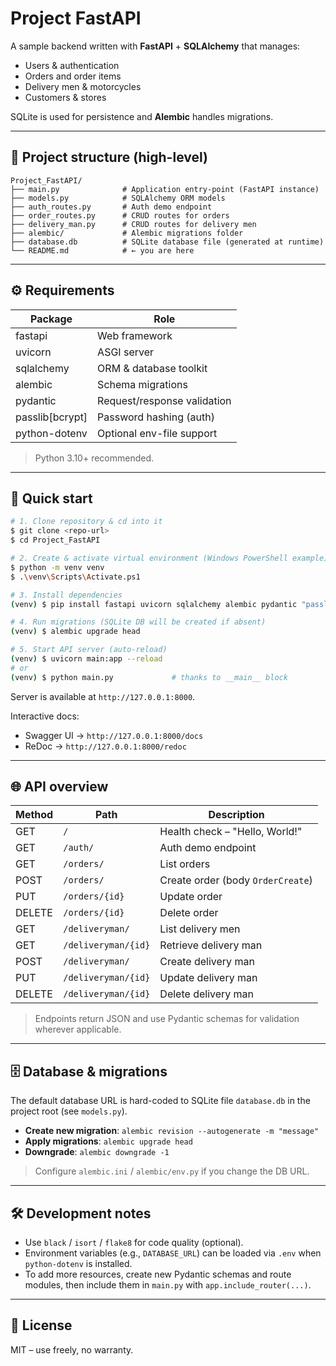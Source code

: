 # Project FastAPI

A sample backend written with **FastAPI** + **SQLAlchemy** that manages:

* Users & authentication
* Orders and order items
* Delivery men & motorcycles
* Customers & stores

SQLite is used for persistence and **Alembic** handles migrations.

---

## 📂 Project structure (high-level)

```
Project_FastAPI/
├── main.py              # Application entry-point (FastAPI instance)
├── models.py            # SQLAlchemy ORM models
├── auth_routes.py       # Auth demo endpoint
├── order_routes.py      # CRUD routes for orders
├── delivery_man.py      # CRUD routes for delivery men
├── alembic/             # Alembic migrations folder
├── database.db          # SQLite database file (generated at runtime)
└── README.md            # ← you are here
```

---

## ⚙️  Requirements

| Package        | Role                          |
| -------------- | ----------------------------- |
| fastapi        | Web framework                 |
| uvicorn        | ASGI server                   |
| sqlalchemy     | ORM & database toolkit        |
| alembic        | Schema migrations             |
| pydantic       | Request/response validation   |
| passlib[bcrypt]| Password hashing (auth)       |
| python-dotenv  | Optional env-file support     |

> Python 3.10+ recommended.

---

## 🚀 Quick start

```bash
# 1. Clone repository & cd into it
$ git clone <repo-url>
$ cd Project_FastAPI

# 2. Create & activate virtual environment (Windows PowerShell example)
$ python -m venv venv
$ .\venv\Scripts\Activate.ps1

# 3. Install dependencies
(venv) $ pip install fastapi uvicorn sqlalchemy alembic pydantic "passlib[bcrypt]" python-dotenv

# 4. Run migrations (SQLite DB will be created if absent)
(venv) $ alembic upgrade head

# 5. Start API server (auto-reload)
(venv) $ uvicorn main:app --reload
# or
(venv) $ python main.py             # thanks to __main__ block
```

Server is available at `http://127.0.0.1:8000`.

Interactive docs:
* Swagger UI → `http://127.0.0.1:8000/docs`
* ReDoc → `http://127.0.0.1:8000/redoc`

---

## 🌐 API overview

| Method | Path                          | Description                     |
| ------ | ----------------------------- | ------------------------------- |
| GET    | `/`                           | Health check – "Hello, World!" |
| GET    | `/auth/`                      | Auth demo endpoint              |
| GET    | `/orders/`                    | List orders                     |
| POST   | `/orders/`                    | Create order (body `OrderCreate`)|
| PUT    | `/orders/{id}`                | Update order                    |
| DELETE | `/orders/{id}`                | Delete order                    |
| GET    | `/deliveryman/`               | List delivery men               |
| GET    | `/deliveryman/{id}`           | Retrieve delivery man           |
| POST   | `/deliveryman/`               | Create delivery man             |
| PUT    | `/deliveryman/{id}`           | Update delivery man             |
| DELETE | `/deliveryman/{id}`           | Delete delivery man             |

> Endpoints return JSON and use Pydantic schemas for validation wherever applicable.

---

## 🗄️  Database & migrations

The default database URL is hard-coded to SQLite file `database.db` in the project root (see `models.py`).

* **Create new migration**: `alembic revision --autogenerate -m "message"`
* **Apply migrations**: `alembic upgrade head`
* **Downgrade**: `alembic downgrade -1`

> Configure `alembic.ini` / `alembic/env.py` if you change the DB URL.

---

## 🛠️  Development notes

* Use `black` / `isort` / `flake8` for code quality (optional).
* Environment variables (e.g., `DATABASE_URL`) can be loaded via `.env` when `python-dotenv` is installed.
* To add more resources, create new Pydantic schemas and route modules, then include them in `main.py` with `app.include_router(...)`.

---

## 📄 License

MIT – use freely, no warranty. 